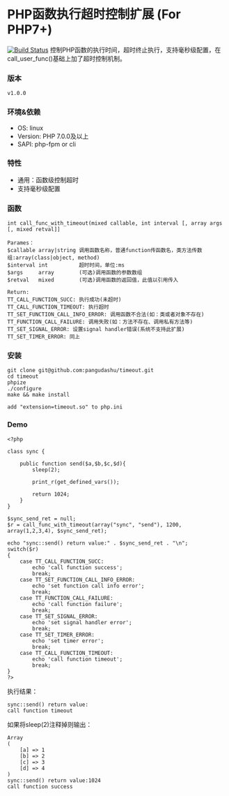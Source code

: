 # PHP函数执行超时控制扩展 (For PHP7+)
[![Build Status](https://travis-ci.org/pangudashu/timeout.svg?branch=master)](https://travis-ci.org/pangudashu/timeout)
控制PHP函数的执行时间，超时终止执行，支持毫秒级配置，在call_user_func()基础上加了超时控制机制。

### 版本
    v1.0.0

### 环境&依赖
* OS: linux
* Version: PHP 7.0.0及以上
* SAPI: php-fpm or cli

### 特性
* 通用：函数级控制超时
* 支持毫秒级配置

### 函数
    
    int call_func_with_timeout(mixed callable, int interval [, array args [, mixed retval]]

    Parames：
    $callable array|string 调用函数名称，普通function传函数名，类方法传数组:array(class|object, method)
    $interval int          超时时间，单位:ms
    $args     array        (可选)调用函数的参数数组
    $retval   mixed        (可选)调用函数的返回值，此值以引用传入

    Return:
    TT_CALL_FUNCTION_SUCC: 执行成功(未超时)
    TT_CALL_FUNCTION_TIMEOUT: 执行超时
    TT_SET_FUNCTION_CALL_INFO_ERROR: 调用函数不合法(如：类或者对象不存在)
    TT_FUNCTION_CALL_FAILURE: 调用失败(如：方法不存在、调用私有方法等)
    TT_SET_SIGNAL_ERROR: 设置signal handler错误(系统不支持此扩展)
    TT_SET_TIMER_ERROR: 同上

### 安装

    git clone git@github.com:pangudashu/timeout.git
    cd timeout
    phpize
    ./configure
    make && make install

    add "extension=timeout.so" to php.ini

### Demo

    <?php

    class sync {

        public function send($a,$b,$c,$d){
            sleep(2);

            print_r(get_defined_vars());

            return 1024;
        }
    }

    $sync_send_ret = null;
    $r = call_func_with_timeout(array("sync", "send"), 1200, array(1,2,3,4), $sync_send_ret);

    echo "sync::send() return value:" . $sync_send_ret . "\n";
    switch($r)
    {
        case TT_CALL_FUNCTION_SUCC:
            echo 'call function success';
            break;
        case TT_SET_FUNCTION_CALL_INFO_ERROR:
            echo 'set function call info error';
            break;
        case TT_FUNCTION_CALL_FAILURE:
            echo 'call function failure';
            break;
        case TT_SET_SIGNAL_ERROR:
            echo 'set signal handler error';
            break;
        case TT_SET_TIMER_ERROR:
            echo 'set timer error';
            break;
        case TT_CALL_FUNCTION_TIMEOUT:
            echo 'call function timeout';
            break;
    }
    ?>

执行结果：

    sync::send() return value:
    call function timeout
     
如果将sleep(2)注释掉则输出：
    
    Array
    (
        [a] => 1
        [b] => 2
        [c] => 3
        [d] => 4
    )
    sync::send() return value:1024
    call function success 


